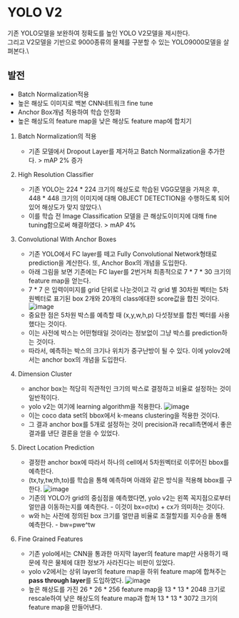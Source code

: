 # YOLO V2
기존 YOLO모델을 보완하여 정확도를 높인 YOLO V2모델을 제시한다.\
그리고 V2모델을 기반으로 9000종류의 물체를 구분할 수 있는 YOLO9000모델을 살펴본다.\
## 발전
- Batch Normalization적용
- 높은 해상도 이미지로 백본 CNN네트워크 fine tune
- Anchor Box개념 적용하여 학습 안정화
- 높은 해상도의 feature map을 낮은 해상도 feature map에 합치기

1. Batch Normalization의 적용
    - 기존 모델에서 Dropout Layer를 제거하고 Batch Normalization을 추가한다. > mAP 2% 증가

2. High Resolution Classifier
    - 기존 YOLO는 224 * 224 크기의 해상도로 학습된 VGG모델을 가져온 후, 448 * 448 크기의 이미지에 대해 OBJECT DETECTION을 수행하도록 되어있어 해상도가 맞지 않았다.\
    - 이를 학습 전 Image Classification 모델을 큰 해상도이미지에 대해 fine tuning함으로써 해결하였다. > mAP 4%
   
3. Convolutional With Anchor Boxes
    - 기존 YOLO에서 FC layer를 떼고 Fully Convolutional Network형태로 prediction을 계산한다. 또, Anchor Box의 개념을 도입한다.
    - 아래 그림을 보면 기존에는 FC layer를 2번거쳐 최종적으로 7 * 7 * 30 크기의 feature map을 얻는다.
    - 7 * 7 은 입력이미지를 grid 단위로 나눈것이고 각 grid 별 30차원 벡터는 5차원벡터로 표기된 box 2개와 20개의 class에대한 score값을 합친 것이다.\
    ![image](https://user-images.githubusercontent.com/70633080/103498825-619b8400-4e89-11eb-8013-0560d100390d.png)
    - 중요한 점은 5차원 박스를 예측할 때 (x,y,w,h,p) 다섯정보를 합친 벡터를 사용했다는 것이다.
    - 이는 사전에 박스는 어떤형태일 것이라는 정보없이 그냥 박스를 prediction하는 것이다. 
    - 따라서, 예측하는 박스의 크기나 위치가 중구난방이 될 수 있다. 이에 yolov2에서는 anchor box의 개념을 도입한다.
 
4. Dimension Cluster
    - anchor box는 적당히 직관적인 크기의 박스로 결정하고 비율로 설정하는 것이 일반적이다.
    - yolo v2는 여기에 learning algorithm을 적용한다.
    ![image](https://user-images.githubusercontent.com/70633080/103987721-481f7280-51d0-11eb-87a5-735bc702671b.png)
    - 이는 coco data set의 bbox에서 k-means clustering을 적용한 것이다.
    - 그 결과 anchor box를 5개로 설정하는 것이 precision과 recall측면에서 좋은 결과를 낸단 결론을 얻을 수 있었다.
    
5. Direct Location Prediction
    - 결정한 anchor box에 따라서 하나의 cell에서 5차원벡터로 이루어진 bbox를 예측한다.
    - (tx,ty,tw,th,to)를 학습을 통해 예측하며 아래와 같은 방식을 적용해 bbox를 구한다.
    ![image](https://user-images.githubusercontent.com/70633080/103987973-a9dfdc80-51d0-11eb-865c-759c1120a1d9.png)
    - 기존의 YOLO가 grid의 중심점을 예측했다면, yolo v2는 왼쪽 꼭지점으로부터 얼만큼 이동하는지를 예측한다. 
            - 이것이 bx=σ(tx) + cx가 의미하는 것이다.
    - w와 h는 사전에 정의된 box 크기를 얼만큼 비율로 조절할지를 지수승을 통해 예측한다.
            - bw=pwe^tw
    
6. Fine Grained Features
    - 기존 yolo에서는 CNN을 통과한 마지막 layer의 feature map만 사용하기 때문에 작은 물체에 대한 정보가 사라진다는 비판이 있었다.
    - yolo v2에서는 상위 layer의 feature map을 하위 feature map에 합쳐주는 **pass through layer**를 도입하였다.
    ![image](https://user-images.githubusercontent.com/70633080/103989845-a69a2000-51d3-11eb-98ba-ca5fdc2be266.png)
    - 높은 해상도를 가진 26 * 26 * 256 feature map을 13 * 13 * 2048 크기로 rescale하여 낮은 해상도의 feature map과 합쳐 13 * 13 * 3072 크기의 feature map을 만들어낸다.
